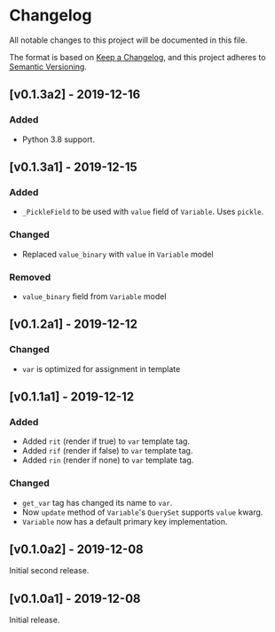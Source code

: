 # Changelog
All notable changes to this project will be documented in this file.

The format is based on [Keep a Changelog](https://keepachangelog.com/en/1.0.0/),
and this project adheres to [Semantic Versioning](https://semver.org/spec/v2.0.0.html).

## [v0.1.3a2] - 2019-12-16
### Added
 - Python 3.8 support.

## [v0.1.3a1] - 2019-12-15
### Added
 - `_PickleField` to be used with `value` field of `Variable`. Uses `pickle`.

### Changed
 - Replaced `value_binary` with `value` in `Variable` model

### Removed
 - `value_binary` field from `Variable` model

## [v0.1.2a1] - 2019-12-12
### Changed
 - `var` is optimized for assignment in template

## [v0.1.1a1] - 2019-12-12
### Added
 - Added `rit` (render if true) to `var` template tag.
 - Added `rif` (render if false) to `var` template tag.
 - Added `rin` (render if none) to `var` template tag.

### Changed
 - `get_var` tag has changed its name to `var`.
 - Now `update` method of `Variable`'s `QuerySet` supports `value` kwarg.
 - `Variable` now has a default primary key implementation.

## [v0.1.0a2] - 2019-12-08
Initial second release.

## [v0.1.0a1] - 2019-12-08
Initial release.
